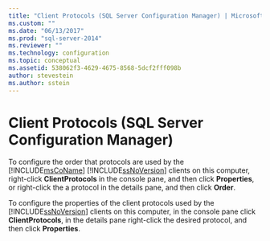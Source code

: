 ```yaml
---
title: "Client Protocols (SQL Server Configuration Manager) | Microsoft Docs"
ms.custom: ""
ms.date: "06/13/2017"
ms.prod: "sql-server-2014"
ms.reviewer: ""
ms.technology: configuration
ms.topic: conceptual
ms.assetid: 538062f3-4629-4675-8568-5dcf2fff098b
author: stevestein
ms.author: sstein
---
```

# Client Protocols (SQL Server Configuration Manager)
  To configure the order that protocols are used by the [!INCLUDE[msCoName](../../includes/msconame-md.md)] [!INCLUDE[ssNoVersion](../../includes/ssnoversion-md.md)] clients on this computer, right-click **ClientProtocols** in the console pane, and then click **Properties**, or right-click the a protocol in the details pane, and then click **Order**.  
  
 To configure the properties of the client protocols used by the [!INCLUDE[ssNoVersion](../../includes/ssnoversion-md.md)] clients on this computer, in the console pane click **ClientProtocols**, in the details pane right-click the desired protocol, and then click **Properties**.  
  
  
